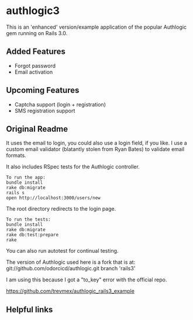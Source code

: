 authlogic3
=====

This is an 'enhanced' version/example application of the popular Authlogic gem running on Rails 3.0.

Added Features
------------

* Forgot password
* Email activation

Upcoming Features
------------

* Captcha support (login + registration)
* SMS registration support

Original Readme
------------

It uses the email to login, you could also use a login field, if you like. I use a custom email validator (blatantly stolen from Ryan Bates) to validate email formats.

It also includes RSpec tests for the Authlogic controller.

    To run the app:
    bundle install
    rake db:migrate
    rails s
    open http://localhost:3000/users/new

The root directory redirects to the login page.

    To run the tests:
    bundle install
    rake db:migrate
    rake db:test:prepare
    rake

You can also run autotest for continual testing.

The version of Authlogic used here is a fork that is at:
git://github.com/odorcicd/authlogic.git branch 'rails3'

I am using this because I got a "to_key" error with the official repo.

https://github.com/trevmex/authlogic_rails3_example

Helpful links
------------

